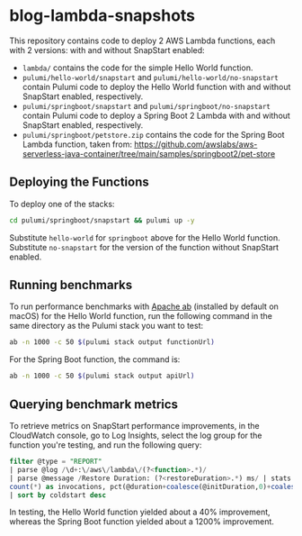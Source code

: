 # blog-lambda-snapshots

This repository contains code to deploy 2 AWS Lambda functions, each with 2 versions: with and without SnapStart enabled:

- `lambda/` contains the code for the simple Hello World function.
- `pulumi/hello-world/snapstart` and `pulumi/hello-world/no-snapstart` contain Pulumi code to deploy the Hello World function with and without SnapStart enabled, respectively.
- `pulumi/springboot/snapstart` and `pulumi/springboot/no-snapstart` contain Pulumi code to deploy a Spring Boot 2 Lambda with and without SnapStart enabled, respectively.
- `pulumi/springboot/petstore.zip` contains the code for the Spring Boot Lambda function, taken from: <https://github.com/awslabs/aws-serverless-java-container/tree/main/samples/springboot2/pet-store>

## Deploying the Functions

To deploy one of the stacks:

```bash
cd pulumi/springboot/snapstart && pulumi up -y
```

Substitute `hello-world` for `springboot` above for the Hello World function. Substitute `no-snapstart` for the version of the function without SnapStart enabled.

## Running benchmarks

To run performance benchmarks with [Apache ab](https://httpd.apache.org/docs/2.4/programs/ab.html) (installed by default on macOS) for the Hello World function, run the following command in the same directory as the Pulumi stack you want to test:

```bash
ab -n 1000 -c 50 $(pulumi stack output functionUrl)
```

For the Spring Boot function, the command is:

```bash
ab -n 1000 -c 50 $(pulumi stack output apiUrl)
```

## Querying benchmark metrics

To retrieve metrics on SnapStart performance improvements, in the CloudWatch console, go to Log Insights, select the log group for the function you're testing, and run the following query:

```sql
filter @type = "REPORT"
| parse @log /\d+:\/aws\/lambda\/(?<function>.*)/
| parse @message /Restore Duration: (?<restoreDuration>.*) ms/ | stats
count(*) as invocations, pct(@duration+coalesce(@initDuration,0)+coalesce(restoreDuration,0), 50) as p50, pct(@duration+coalesce(@initDuration,0)+coalesce(restoreDuration,0), 90) as p90, pct(@duration+coalesce(@initDuration,0)+coalesce(restoreDuration,0), 99) as p99, pct(@duration+coalesce(@initDuration,0)+coalesce(restoreDuration,0), 99.9) as p99.9 group by function, (ispresent(@initDuration) or ispresent(restoreDuration)) as coldstart
| sort by coldstart desc
```

In testing, the Hello World function yielded about a 40% improvement, whereas the Spring Boot function yielded about a 1200% improvement.
